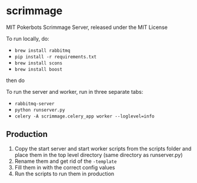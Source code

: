 # scrimmage

MIT Pokerbots Scrimmage Server, released under the MIT License

To run locally, do:

- `brew install rabbitmq`
- `pip install -r requirements.txt`
- `brew install scons`
- `brew install boost`

then do

To run the server and worker, run in three separate tabs:

- `rabbitmq-server`
- `python runserver.py`
- `celery -A scrimmage.celery_app worker --loglevel=info`

Production
----------

1. Copy the start server and start worker scripts from the scripts folder and place them in the top level directory (same directory as runserver.py)
2. Rename them and get rid of the `-template`
3. Fill them in with the correct config values
4. Run the scripts to run them in production